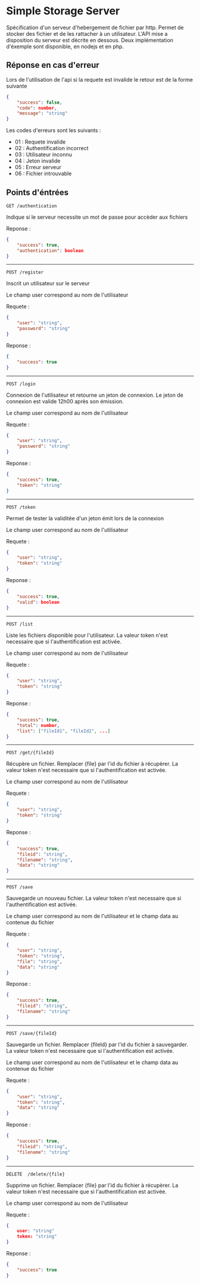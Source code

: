 

# Simple Storage Server

Spécification d'un serveur d'hebergement de fichier par http. Permet de stocker des fichier et de les rattacher à un utilisateur. L'API mise a disposition du serveur est décrite en dessous. Deux implémentation d'éxemple sont disponible, en nodejs et en php.

## Réponse en cas d'erreur

Lors de l'utilisation de l'api si la requete est invalide le retour est de la forme suivante

```json
{
    "success": false,
    "code": number,
    "message": "string"
}
```

Les codes d'erreurs sont les suivants :

- 01 : Requete invalide
- 02 : Authentification incorrect
- 03 : Utilisateur inconnu
- 04 : Jeton invalide
- 05 : Erreur serveur
- 06 : Fichier introuvable

## Points d'éntrées 

`GET /authentication`

Indique si le serveur necessite un mot de passe pour accèder aux fichiers

Reponse :
```json
{
    "success": true,
    "authentication": boolean
}
```

------

`POST /register`

Inscrit un utilisateur sur le serveur

Le champ user correspond au nom de l'utilisateur

Requete :
```json
{
    "user": "string",
    "password": "string"
}
```
Reponse :
```json
{
    "success": true
}
```

------

`POST /login`

Connexion de l'utilisateur et retourne un jeton de connexion. Le jeton de connexion est valide 12h00 après son émission.

Le champ user correspond au nom de l'utilisateur

Requete :
```json
{
    "user": "string",
    "password": "string"
}
```

Reponse :
```json
{
    "success": true,
    "token": "string"
}
```

------

`POST /token`

Permet de tester la validitée d'un jeton émit lors de la connexion

Le champ user correspond au nom de l'utilisateur

Requete :
```json
{
    "user": "string",
    "token": "string"
}
```

Reponse :
```json
{
    "success": true,
    "valid": boolean
}
```

------

`POST /list`

Liste les fichiers disponible pour l'utilisateur. La valeur token n'est necessaire que si l'authentification est activée.

Le champ user correspond au nom de l'utilisateur

Requete : 
```json
{
    "user": "string",
    "token": "string"
}
```

Reponse :
```json
{
    "success": true,
    "total": number,
    "list": ["fileId1", "fileId2", ...]
}
```

------

`POST /get/{fileId}`

Récupère un fichier. Remplacer {file} par l'id du fichier à récupèrer. La valeur token n'est necessaire que si l'authentification est activée.

Le champ user correspond au nom de l'utilisateur

Requete : 
```json
{
    "user": "string",
    "token": "string"
}
```

Reponse :
```json
{
    "success": true,
    "fileid": "string",
    "filename": "string",
    "data": "string"
}
```

------

`POST /save`

Sauvegarde un nouveau fichier. La valeur token n'est necessaire que si l'authentification est activée. 

Le champ user correspond au nom de l'utilisateur et le champ data au contenue du fichier

Requete :
```json
{
    "user": "string",
    "token": "string",
    "file": "string",
    "data": "string"
}
```

Reponse :
```json
{
    "success": true,
    "fileid": "string",
    "filename": "string"
}
```

------

`POST /save/{fileId}`

Sauvegarde un fichier. Remplacer {fileId} par l'id du fichier à sauvegarder. La valeur token n'est necessaire que si l'authentification est activée.

Le champ user correspond au nom de l'utilisateur et le champ data au contenue du fichier

Requete :
```json
{
    "user": "string",
    "token": "string",
    "data": "string"
}
```

Reponse :
```json
{
    "success": true,
    "fileid": "string",
    "filename": "string"
}
```

------

`DELETE  /delete/{file}`

Supprime un fichier. Remplacer {file} par l'id du fichier à récupèrer. La valeur token n'est necessaire que si l'authentification est activée.

Le champ user correspond au nom de l'utilisateur

Requete :
```json
{
    user: "string"
    token: "string"
}
```

Reponse :
```json
{
    "success": true
}
```

